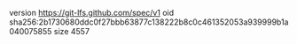 version https://git-lfs.github.com/spec/v1
oid sha256:2b1730680ddc0f27bbb63877c138222b8c0c461352053a939999b1a040075855
size 4557
